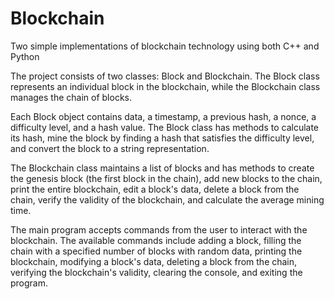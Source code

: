 # Blockchain
Two simple implementations of blockchain technology using both C++ and Python

The project consists of two classes: Block and Blockchain. The Block class represents an individual block in the blockchain, while the Blockchain class manages the chain of blocks.

Each Block object contains data, a timestamp, a previous hash, a nonce, a difficulty level, and a hash value. The Block class has methods to calculate its hash, mine the block by finding a hash that satisfies the difficulty level, and convert the block to a string representation.

The Blockchain class maintains a list of blocks and has methods to create the genesis block (the first block in the chain), add new blocks to the chain, print the entire blockchain, edit a block's data, delete a block from the chain, verify the validity of the blockchain, and calculate the average mining time.


The main program accepts commands from the user to interact with the blockchain. The available commands include adding a block, filling the chain with a specified number of blocks with random data, printing the blockchain, modifying a block's data, deleting a block from the chain, verifying the blockchain's validity, clearing the console, and exiting the program.
